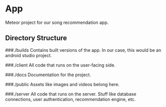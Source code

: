 # App
Meteor project for our song recommendation app.

## Directory Structure

###./builds
Contains built versions of the app. In our case, this would be an
android studio project.

###./client
All code that runs on the user-facing side.

###./docs
Documentation for the project.

###./public
Assets like images and videos belong here.

###./server
All code that runs on the server. Stuff like database connections, user authentication, recommendation engine, etc.
